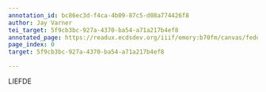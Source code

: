 ```yaml
---
annotation_id: bc86ec3d-f4ca-4b09-87c5-d08a774426f8
author: Jay Varner
tei_target: 5f9cb3bc-927a-4370-ba54-a71a217b4ef8
annotated_page: https://readux.ecdsdev.org/iiif/emory:b70fm/canvas/fedora:emory:gz698
page_index: 0
target: 5f9cb3bc-927a-4370-ba54-a71a217b4ef8

---
```

<p>LIEFDE</p>